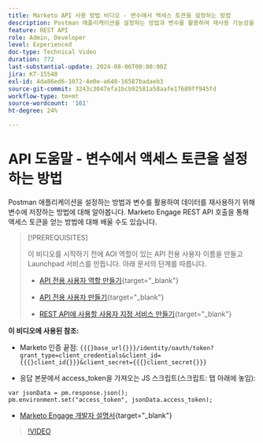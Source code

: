 ```yaml
---
title: Marketo API 사용 방법 비디오 - 변수에서 액세스 토큰을 설정하는 방법
description: Postman 애플리케이션을 설정하는 방법과 변수를 활용하여 재사용 가능성을 위해 변수에 데이터를 저장하는 방법을 알아봅니다.
feature: REST API
role: Admin, Developer
level: Experienced
doc-type: Technical Video
duration: 772
last-substantial-update: 2024-08-06T00:00:00Z
jira: KT-15548
exl-id: 4da86ed6-1072-4e0e-a648-16587badaeb3
source-git-commit: 3243c3047efa1bcb92581a58aafe17689ff945fd
workflow-type: tm+mt
source-wordcount: '161'
ht-degree: 24%

---
```


# API 도움말 - 변수에서 액세스 토큰을 설정하는 방법

Postman 애플리케이션을 설정하는 방법과 변수를 활용하여 데이터를 재사용하기 위해 변수에 저장하는 방법에 대해 알아봅니다. Marketo Engage REST API 호출을 통해 액세스 토큰을 얻는 방법에 대해 배울 수도 있습니다.

>[!PREREQUISITES]
>
>이 비디오를 시작하기 전에 AOI 역할이 있는 API 전용 사용자 이름을 만들고 Launchpad 서비스를 만듭니다. 아래 문서의 단계를 따릅니다.
>
>* [API 전용 사용자 역할 만들기](https://experienceleague.adobe.com/ko/docs/marketo/using/product-docs/administration/users-and-roles/create-an-api-only-user-role){target="_blank"}
>
>* [API 전용 사용자 만들기](https://experienceleague.adobe.com/ko/docs/marketo/using/product-docs/administration/users-and-roles/create-an-api-only-user){target="_blank"}
>
>* [REST API에 사용할 사용자 지정 서비스 만들기](https://experienceleague.adobe.com/ko/docs/marketo/using/product-docs/administration/additional-integrations/create-a-custom-service-for-use-with-rest-api){target="_blank"}

**이 비디오에 사용된 참조:**

* Marketo 인증 끝점: `{{{}base_url{}}}/identity/oauth/token?grant_type=client_credentials&client_id={{{}client_id{}}}&client_secret={{{}client_secret{}}}`

* 응답 본문에서 access_token을 가져오는 JS 스크립트(스크립트: 탭 아래에 놓임):

```
var jsonData = pm.response.json();
pm.environment.set("access_token", jsonData.access_token);
```

* [Marketo Engage 개발자 설명서](https://experienceleague.adobe.com/ko/docs/marketo-developer/marketo/rest/authentication){target="_blank"}

>[!VIDEO](https://video.tv.adobe.com/v/3429275/?learn=on)
